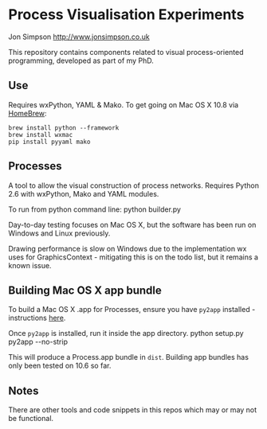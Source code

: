 # Process Visualisation Experiments
Jon Simpson <http://www.jonsimpson.co.uk>

This repository contains components related to visual process-oriented programming, developed as part of my PhD.

## Use

Requires wxPython, YAML & Mako. To get going on Mac OS X 10.8 via [HomeBrew](http://mxcl.github.com/homebrew/):

    brew install python --framework
    brew install wxmac
    pip install pyyaml mako

## Processes
A tool to allow the visual construction of process networks. Requires Python 2.6 with wxPython, Mako and YAML modules.

To run from python command line:
    python builder.py
    
Day-to-day testing focuses on Mac OS X, but the software has been run on Windows and Linux previously.

Drawing performance is slow on Windows due to the implementation wx uses for GraphicsContext - mitigating this is on the todo list, but it remains a known issue.
    
## Building Mac OS X app bundle
To build a Mac OS X .app for Processes, ensure you have `py2app` installed - instructions [here](http://svn.pythonmac.org/py2app/py2app/trunk/doc/index.html#installation).

Once `py2app` is installed, run it inside the app directory.
    python setup.py py2app --no-strip
    
This will produce a Process.app bundle in `dist`. Building app bundles has only been tested on 10.6 so far.

## Notes
There are other tools and code snippets in this repos which may or may not be functional.
